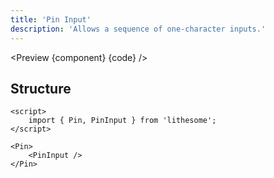 ```yaml
---
title: 'Pin Input'
description: 'Allows a sequence of one-character inputs.'
---
```


<script>
	import {APITable, Preview} from '$site/index.ts';
	import {api, component, code} from '$ref/pin';
</script>

<Preview {component} {code} />

## Structure

```svelte
<script>
	import { Pin, PinInput } from 'lithesome';
</script>

<Pin>
	<PinInput />
</Pin>
```

<APITable data={api} />
